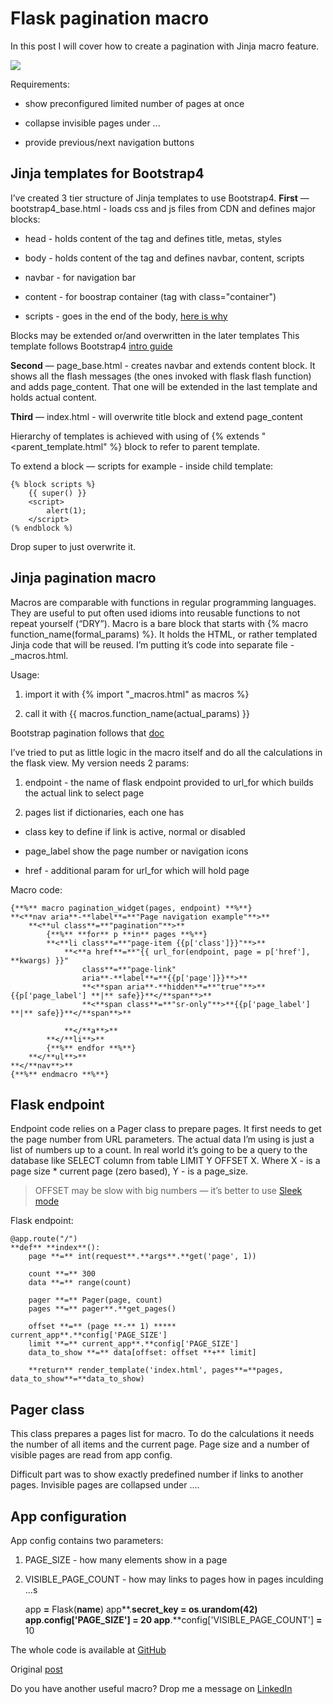 
# Flask pagination macro

In this post I will cover how to create a pagination with Jinja macro feature.

![](https://cdn-images-1.medium.com/max/2000/0*W7aEiaT1bRqsxm-i)

Requirements:

* show preconfigured limited number of pages at once

* collapse invisible pages under ...

* provide previous/next navigation buttons

## Jinja templates for Bootstrap4

I’ve created 3 tier structure of Jinja templates to use Bootstrap4. **First** — bootstrap4_base.html - loads css and js files from CDN and defines major blocks:

* head - holds content of the <head> tag and defines title, metas, styles

* body - holds content of the <body> tag and defines navbar, content, scripts

* navbar - for navigation bar

* content - for boostrap container (tag with class="container")

* scripts - goes in the end of the body, [here is why](https://stackoverflow.com/questions/383045/is-put-scripts-at-the-bottom-correct)

Blocks may be extended or/and overwritten in the later templates This template follows Bootstrap4 [intro guide](https://getbootstrap.com/docs/4.0/getting-started/introduction/)

**Second** — page_base.html - creates navbar and extends content block. It shows all the flash messages (the ones invoked with flask flash function) and adds page_content. That one will be extended in the last template and holds actual content.

**Third** — index.html - will overwrite title block and extend page_content

Hierarchy of templates is achieved with using of {% extends "<parent_template.html" %} block to refer to parent template.

To extend a block — scripts for example - inside child template:

    {% block scripts %}
        {{ super() }}
        <script>
            alert(1);
        </script>
    (% endblock %)

Drop super to just overwrite it.

## Jinja pagination macro

Macros are comparable with functions in regular programming languages. They are useful to put often used idioms into reusable functions to not repeat yourself (“DRY”). Macro is a bare block that starts with {% macro function_name(formal_params) %}. It holds the HTML, or rather templated Jinja code that will be reused. I’m putting it’s code into separate file - _macros.html.

Usage:

1. import it with {% import "_macros.html" as macros %}

1. call it with {{ macros.function_name(actual_params) }}

Bootstrap pagination follows that [doc](https://getbootstrap.com/docs/4.0/components/pagination/#working-with-icons)

I’ve tried to put as little logic in the macro itself and do all the calculations in the flask view. My version needs 2 params:

1. endpoint - the name of flask endpoint provided to url_for which builds the actual link to select page

1. pages list if dictionaries, each one has

* class key to define if link is active, normal or disabled

* page_label show the page number or navigation icons

* href - additional param for url_for which will hold page

Macro code:

    {**%** macro pagination_widget(pages, endpoint) **%**}
    **<**nav aria**-**label**=**"Page navigation example"**>**
        **<**ul class**=**"pagination"**>**
            {**%** **for** p **in** pages **%**}
            **<**li class**=**"page-item {{p['class']}}"**>**
                **<**a href**=**"{{ url_for(endpoint, page = p['href'], **kwargs) }}"
                    class**=**"page-link"
                    aria**-**label**=**{{p['page']}}**>**
                    **<**span aria**-**hidden**=**"true"**>**{{p['page_label'] **|** safe}}**</**span**>**
                    **<**span class**=**"sr-only"**>**{{p['page_label'] **|** safe}}**</**span**>**

                **</**a**>**
            **</**li**>**
            {**%** endfor **%**}
        **</**ul**>**
    **</**nav**>**
    {**%** endmacro **%**}

## Flask endpoint

Endpoint code relies on a Pager class to prepare pages. It first needs to get the page number from URL parameters. The actual data I’m using is just a list of numbers up to a count. In real world it’s going to be a query to the database like SELECT column from table LIMIT Y OFFSET X. Where X - is a page size * current page (zero based), Y - is a page_size.
> OFFSET may be slow with big numbers — it’s better to use [Sleek mode](https://blog.jooq.org/2013/10/26/faster-sql-paging-with-jooq-using-the-seek-method/)

Flask endpoint:

    @app.route("/")
    **def** **index**():
        page **=** int(request**.**args**.**get('page', 1))

        count **=** 300
        data **=** range(count)

        pager **=** Pager(page, count)
        pages **=** pager**.**get_pages()

        offset **=** (page **-** 1) ***** current_app**.**config['PAGE_SIZE']
        limit **=** current_app**.**config['PAGE_SIZE']
        data_to_show **=** data[offset: offset **+** limit]

        **return** render_template('index.html', pages**=**pages, data_to_show**=**data_to_show)

## Pager class

This class prepares a pages list for macro. To do the calculations it needs the number of all items and the current page. Page size and a number of visible pages are read from app config.

Difficult part was to show exactly predefined number if links to another pages. Invisible pages are collapsed under ....

## App configuration

App config contains two parameters:

1. PAGE_SIZE - how many elements show in a page

1. VISIBLE_PAGE_COUNT - how may links to pages how in pages inculding ...s

    app **=** Flask(__name__)
    app**.**secret_key **=** os**.**urandom(42)
    app**.**config['PAGE_SIZE'] **=** 20
    app**.**config['VISIBLE_PAGE_COUNT'] **=** 10

The whole code is available at [GitHub](https://github.com/smirnov-am/flask-pager)

Original [post](https://smirnov-am.github.io/2018/09/20/flask-pagination-macro.html)

Do you have another useful macro? Drop me a message on [LinkedIn](https://www.linkedin.com/in/smirnovam/)
